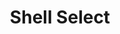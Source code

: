 ---
title: "Shell Select"
url: /st-marienkirchen-bei-schaerding/shell-select/
shop: Lebensmittel
---